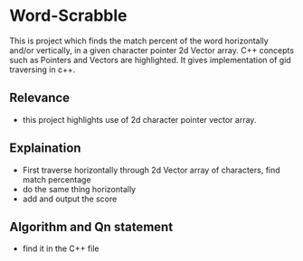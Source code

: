 # Word-Scrabble
This is project which finds the match percent of the word horizontally and/or vertically, in a given character pointer 2d Vector array. C++ concepts such as Pointers and Vectors are highlighted. It gives implementation of gid traversing in c++.

## Relevance
- this project highlights use of 2d character pointer vector array.

## Explaination
- First traverse horizontally through 2d Vector array of characters, find match percentage
- do the same thing horizontally
- add and output the score

## Algorithm and Qn statement
- find it in the C++ file
